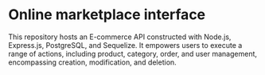# Online marketplace interface

This repository hosts an E-commerce API constructed with Node.js, Express.js, PostgreSQL, and Sequelize. It empowers users to execute a range of actions, including product, category, order, and user management, encompassing creation, modification, and deletion.
